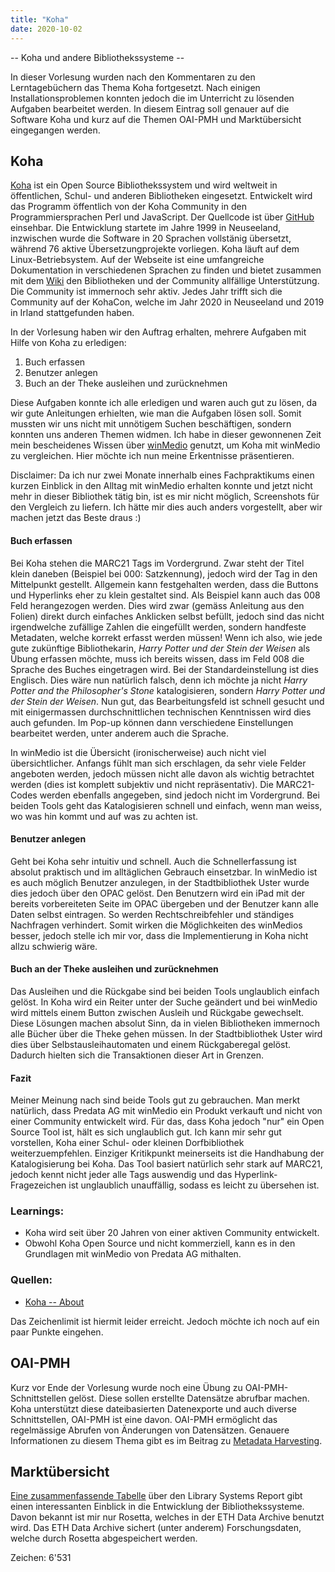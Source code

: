 ```yaml
---
title: "Koha"
date: 2020-10-02
---
```



-- Koha und andere Bibliothekssysteme --

In dieser Vorlesung wurden nach den Kommentaren zu den Lerntagebüchern das Thema Koha fortgesetzt. Nach einigen Installationsproblemen konnten jedoch die im Unterricht zu lösenden Aufgaben bearbeitet werden. In diesem Eintrag soll genauer auf die Software Koha  und kurz auf die Themen OAI-PMH und Marktübersicht eingegangen werden.

## Koha

[Koha](https://koha-community.org/about/) ist ein Open Source Bibliothekssystem und wird weltweit in öffentlichen, Schul- und anderen Bibliotheken eingesetzt. Entwickelt wird das Programm öffentlich von der Koha Community in den Programmiersprachen Perl und JavaScript. Der Quellcode ist über [GitHub](https://github.com/Koha-Community/Koha/graphs/contributors) einsehbar. Die Entwicklung startete im Jahre 1999 in Neuseeland, inzwischen wurde die Software in 20 Sprachen vollstänig übersetzt, während 76 aktive Übersetzungprojekte vorliegen. Koha läuft auf dem Linux-Betriebsystem. Auf der Webseite ist eine umfangreiche Dokumentation in verschiedenen Sprachen zu finden und bietet zusammen mit dem [Wiki](https://wiki.koha-community.org/wiki/Main_Page) den Bibliotheken und der Community allfällige Unterstützung. Die Community ist immernoch sehr aktiv. Jedes Jahr trifft sich die Community auf der KohaCon, welche im Jahr 2020 in Neuseeland und 2019 in Irland stattgefunden haben.

In der Vorlesung haben wir den Auftrag erhalten, mehrere Aufgaben mit Hilfe von Koha zu erledigen:
1. Buch erfassen
2. Benutzer anlegen
3. Buch an der Theke ausleihen und zurücknehmen

Diese Aufgaben konnte ich alle erledigen und waren auch gut zu lösen, da wir gute Anleitungen erhielten, wie man die Aufgaben lösen soll. Somit mussten wir uns nicht mit unnötigem Suchen beschäftigen, sondern konnten uns anderen Themen widmen. Ich habe in dieser gewonnenen Zeit mein bescheidenes Wissen über [winMedio](https://www.predata.ch/de/Bibliothekssoftware/winMedionet) genutzt, um Koha mit winMedio zu vergleichen. Hier möchte ich nun meine Erkentnisse präsentieren.

Disclaimer: Da ich nur zwei Monate innerhalb eines Fachpraktikums einen kurzen Einblick in den Alltag mit winMedio erhalten konnte und jetzt nicht mehr in dieser Bibliothek tätig bin, ist es mir nicht möglich, Screenshots für den Vergleich zu liefern. Ich hätte mir dies auch anders vorgestellt, aber wir machen jetzt das Beste draus :)

#### Buch erfassen
Bei Koha stehen die MARC21 Tags im Vordergrund. Zwar steht der Titel klein daneben (Beispiel bei 000: Satzkennung), jedoch wird der Tag in den Mittelpunkt gestellt. Allgemein kann festgehalten werden, dass die Buttons und Hyperlinks eher zu klein gestaltet sind. Als Beispiel kann auch das 008 Feld herangezogen werden. Dies wird zwar (gemäss Anleitung aus den Folien) direkt  durch einfaches Anklicken selbst befüllt, jedoch sind das nicht irgendwelche zufällige Zahlen die eingefüllt werden, sondern handfeste Metadaten, welche korrekt erfasst werden müssen! Wenn ich also, wie jede gute zukünftige Bibliothekarin, _Harry Potter und der Stein der Weisen_ als Übung erfassen möchte, muss ich bereits wissen, dass im Feld 008 die Sprache des Buches eingetragen wird. Bei der Standardeinstellung ist dies Englisch. Dies wäre nun natürlich falsch, denn ich möchte ja nicht _Harry Potter and the Philosopher's Stone_ katalogisieren, sondern _Harry Potter und der Stein der Weisen_. Nun gut, das Bearbeitungsfeld ist schnell gesucht und mit einigermassen durchschnittlichen technischen Kenntnissen wird dies auch gefunden. Im Pop-up können dann verschiedene Einstellungen bearbeitet werden, unter anderem auch die Sprache.

In winMedio ist die Übersicht (ironischerweise) auch nicht viel übersichtlicher. Anfangs fühlt man sich erschlagen, da sehr viele Felder angeboten werden, jedoch müssen nicht alle davon als wichtig betrachtet werden (dies ist komplett subjektiv und nicht repräsentativ). Die MARC21-Codes werden ebenfalls angegeben, sind jedoch nicht im Vordergrund. Bei beiden Tools geht das Katalogisieren schnell und einfach, wenn man weiss, wo was hin kommt und auf was zu achten ist.

#### Benutzer anlegen
Geht bei Koha sehr intuitiv und schnell. Auch die Schnellerfassung ist absolut praktisch und im alltäglichen Gebrauch einsetzbar. In winMedio ist es auch möglich Benutzer anzulegen, in der Stadtbibliothek Uster wurde dies jedoch über den OPAC gelöst. Den Benutzern wird ein iPad mit der bereits vorbereiteten Seite im OPAC übergeben und der Benutzer kann alle Daten selbst eintragen. So werden Rechtschreibfehler und ständiges Nachfragen verhindert. Somit wirken die Möglichkeiten des winMedios besser, jedoch stelle ich mir vor, dass die Implementierung in Koha nicht allzu schwierig wäre.

#### Buch an der Theke ausleihen und zurücknehmen
Das Ausleihen und die Rückgabe sind bei beiden Tools unglaublich  einfach gelöst. In Koha wird ein Reiter unter der Suche geändert und bei winMedio wird mittels einem Button zwischen Ausleih und Rückgabe gewechselt. Diese Lösungen machen absolut Sinn, da in vielen Bibliotheken immernoch alle Bücher über die Theke gehen müssen. In der Stadtbibliothek Uster wird dies über Selbstausleihautomaten und einem Rückgaberegal gelöst. Dadurch hielten sich die Transaktionen dieser Art in Grenzen.


#### Fazit
Meiner Meinung nach sind beide Tools gut zu gebrauchen. Man merkt natürlich, dass Predata AG mit winMedio ein Produkt verkauft und nicht von einer Community entwickelt wird. Für das, dass Koha jedoch "nur" ein Open Source Tool ist, hält es sich unglaublich gut. Ich kann mir sehr gut vorstellen, Koha einer Schul- oder kleinen Dorfbibliothek weiterzuempfehlen. Einziger Kritikpunkt meinerseits ist die Handhabung der Katalogisierung bei Koha. Das Tool basiert natürlich sehr stark auf MARC21, jedoch kennt nicht jeder alle Tags auswendig und das Hyperlink-Fragezeichen ist unglaublich unauffällig, sodass es leicht zu übersehen ist.

### Learnings:
- Koha wird seit über 20 Jahren von einer aktiven Community entwickelt.
- Obwohl Koha Open Source und nicht kommerziell, kann es in den Grundlagen mit winMedio von Predata AG mithalten.

### Quellen:
- [Koha -- About](https://koha-community.org/about/)

Das Zeichenlimit ist hiermit leider erreicht. Jedoch möchte ich noch auf ein paar Punkte eingehen.

## OAI-PMH
Kurz vor Ende der Vorlesung wurde noch eine Übung zu OAI-PMH-Schnittstellen gelöst. Diese sollen erstellte Datensätze abrufbar machen. Koha unterstützt diese dateibasierten Datenexporte und auch diverse Schnittstellen, OAI-PMH ist eine davon. OAI-PMH ermöglicht das regelmässige Abrufen von Änderungen von Datensätzen. Genauere Informationen zu diesem Thema gibt es im Beitrag zu [Metadata Harvesting](https://tinablabla.github.io/bainotes/2020/10/30/Metadata-Harvesting.html).

## Marktübersicht
[Eine zusammenfassende Tabelle](https://americanlibrariesmagazine.org/wp-content/uploads/2020/04/charts-for-2020-Library-Systems-Report.pdf) über den Library Systems Report gibt einen interessanten Einblick in die Entwicklung der Bibliothekssysteme. Davon bekannt ist mir nur Rosetta, welches in der ETH Data Archive benutzt wird. Das ETH Data Archive sichert (unter anderem) Forschungsdaten, welche durch Rosetta abgespeichert werden.


Zeichen: 6'531
